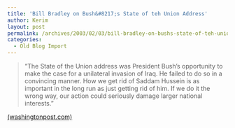 ```yaml
---
title: 'Bill Bradley on Bush&#8217;s State of teh Union Address'
author: Kerim
layout: post
permalink: /archives/2003/02/03/bill-bradley-on-bushs-state-of-teh-union-address/
categories:
  - Old Blog Import
---
```


>   &#8220;The State of the Union address was President Bush&#8217;s opportunity to make the case for a unilateral invasion of Iraq. He failed to do so in a convincing manner. How we get rid of Saddam Hussein is as important in the long run as just getting rid of him. If we do it the wrong way, our action could seriously damage larger national interests.&#8221;


<a href="http://www.washingtonpost.com/wp-dyn/articles/A8777-2003Jan31.html" onclick="_gaq.push(['_trackEvent', 'outbound-article', 'http://www.washingtonpost.com/wp-dyn/articles/A8777-2003Jan31.html', '(washingtonpost.com)']);" >(washingtonpost.com)</a>

